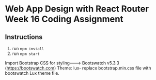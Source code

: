 <!-- 
    Copyright (c) 2023 Promineo Tech
    Author:  Promineo Tech Academic Team
    Subject: React Router Boiler Plate
  ------------------------------------------->
  
# Web App Design with React Router Week 16 Coding Assignment

## Instructions 

1. run ```npm install```
2. run ```npm start```


Import Bootstrap CSS for styling---> Bootswatch v5.3.3 (https://bootswatch.com) Theme: lux- replace bootstrap.min.css file with bootswatch Lux theme file.

